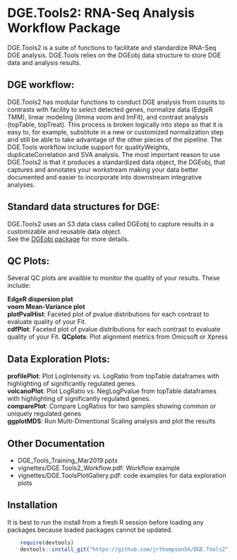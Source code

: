 # DGE.Tools2: RNA-Seq Analysis Workflow Package

DGE.Tools2 is a suite of functions to facilitate and standardize RNA-Seq DGE analysis.  DGE.Tools relies on the DGEobj data structure to store DGE data and analysis results.  


## DGE workflow:

DGE.Tools2 has modular functions to conduct DGE analysis from counts to
contrasts with facility to select detected genes, normalize data (EdgeR TMM),
linear modeling (limma voom and lmFit), and contrast analysis (topTable,
topTreat). This process is broken logically into steps so that it is easy to,
for example, substitute in a new or customized normalization step and still be
able to take advantage of the other pieces of the pipeline. The DGE.Tools
workflow include support for qualityWeights, duplicateCorrelation and SVA
analysis.  The most important reason  to use DGE.Tools2 is that it produces a
standardized data object, the DGEobj, that captures and annotates your
workstream making your data better documented and easier to incorporate into
downstream integrative analyses.

## Standard data structures for DGE:

DGE.Tools2 uses an S3 data class called DGEobj to capture results in a customizable and reusable data object.  
See the [DGEobj package](https://biogit.pri.bms.com/thompj27/DGE.Tools2) for more details.

## QC Plots:

Several QC plots are availble to monitor the quality of your results. These include:

**EdgeR dispersion plot**   
**voom Mean-Variance plot**   
**plotPvalHist**: Faceted plot of pvalue distributions for each contrast to evaluate quality of your Fit.   
**cdfPlot**: Faceted plot of pvalue distributions for each contrast to evaluate quality of your Fit. 
**QCplots**: Plot alignment metrics from Omicsoft or Xpress  

## Data Exploration Plots:

**profilePlot**: Plot LogIntensity vs. LogRatio from topTable dataframes with highlighting of significantly regulated genes.  
**volcanoPlot**: Plot LogRatio vs. NegLogPvalue from topTable dataframes with highlighting of significantly regulated genes.  
**comparePlot**: Compare LogRatios for two samples showing common or uniquely regulated genes  
**ggplotMDS**: Run Multi-Dimentional Scaling analysis and plot the results  


## Other Documentation

* DGE_Tools_Training_Mar2019.pptx   
* vignettes/DGE.Tools2_Workflow.pdf:  Workflow example  
* vignettes/DGE.ToolsPlotGallery.pdf: code examples for data exploration plots  


## Installation 

It is best to run the install from a fresh R session before loading any
packages because loaded packages cannot be updated.

 

```r
    require(devtools)
    devtools::install_git("https://github.com/jrthompson54/DGE.Tools2") 
```   
